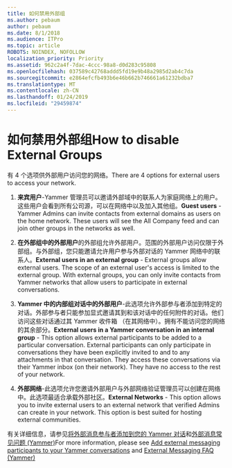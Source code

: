 ```yaml
---
title: 如何禁用外部组
ms.author: pebaum
author: pebaum
ms.date: 8/1/2018
ms.audience: ITPro
ms.topic: article
ROBOTS: NOINDEX, NOFOLLOW
localization_priority: Priority
ms.assetid: 962c2a4f-7dac-4ccc-98a8-d0d283c95808
ms.openlocfilehash: 037589c42768addd5fd19e9b48a2985d2ab4c7da
ms.sourcegitcommit: e2864efcfb493b6e46b662b746661a61232bdba7
ms.translationtype: MT
ms.contentlocale: zh-CN
ms.lasthandoff: 01/24/2019
ms.locfileid: "29459874"
---
```

# <a name="how-to-disable-external-groups"></a><span data-ttu-id="08caf-102">如何禁用外部组</span><span class="sxs-lookup"><span data-stu-id="08caf-102">How to disable External Groups</span></span>

<span data-ttu-id="08caf-103">有 4 个选项供外部用户访问您的网络。</span><span class="sxs-lookup"><span data-stu-id="08caf-103">There are 4 options for external users to access your network.</span></span>
  
1. <span data-ttu-id="08caf-p101">**来宾用户**-Yammer 管理员可以邀请外部域中的联系人为家庭网络上的用户。这些用户会看到所有公司源，可以在网络中以及加入其他组。</span><span class="sxs-lookup"><span data-stu-id="08caf-p101">**Guest users** - Yammer Admins can invite contacts from external domains as users on the home network. These users will see the All Company feed and can join other groups in the networks as well.</span></span> 
    
2. <span data-ttu-id="08caf-p102">**在外部组中的外部用户**的外部组允许外部用户。范围的外部用户访问仅限于外部组。与外部组，您只能邀请允许用户参与外部对话的 Yammer 网络中的联系人。</span><span class="sxs-lookup"><span data-stu-id="08caf-p102">**External users in an external group** - External groups allow external users. The scope of an external user's access is limited to the external group. With external groups, you can only invite contacts from Yammer networks that allow users to participate in external conversations.</span></span> 
    
3. <span data-ttu-id="08caf-p103">**Yammer 中的内部组对话中的外部用户**-此选项允许外部参与者添加到特定的对话。外部参与者只能参加显式邀请其到和该对话中的任何附件的对话。他们访问这些对话通过其 Yammer 收件箱 （在其网络中）。拥有不能访问您的网络的其余部分。</span><span class="sxs-lookup"><span data-stu-id="08caf-p103">**External users in a Yammer conversation in an internal group** - This option allows external participants to be added to a particular conversation. External participants can only participate in conversations they have been explicitly invited to and to any attachments in that conversation. They access these conversations via their Yammer inbox (on their network). They have no access to the rest of your network.</span></span> 
    
4. <span data-ttu-id="08caf-p104">**外部网络**-此选项允许您邀请外部用户与外部网络验证管理员可以创建在网络中。此选项最适合承载外部社区。</span><span class="sxs-lookup"><span data-stu-id="08caf-p104">**External Networks** - This option allows you to invite external users to an external network that verified Admins can create in your network. This option is best suited for hosting external communities.</span></span> 
    
<span data-ttu-id="08caf-115">有关详细信息，请参见[将外部消息参与者添加到您的 Yammer 对话](https://support.office.com/en-us/article/add-external-messaging-participants-to-your-yammer-conversations-423653bb-86b2-4eac-9d7e-dca121f7c16c?ui=en-US&amp;rs=en-US&amp;ad=US)和[外部消息常见问题 (Yammer)](https://support.office.com/en-us/article/External-messaging-FAQ-Yammer-35b59d6c-bb1c-4541-bf19-9f67d2f2b199)</span><span class="sxs-lookup"><span data-stu-id="08caf-115">For more information, please see [Add external messaging participants to your Yammer conversations](https://support.office.com/en-us/article/add-external-messaging-participants-to-your-yammer-conversations-423653bb-86b2-4eac-9d7e-dca121f7c16c?ui=en-US&amp;rs=en-US&amp;ad=US) and [External Messaging FAQ (Yammer)](https://support.office.com/en-us/article/External-messaging-FAQ-Yammer-35b59d6c-bb1c-4541-bf19-9f67d2f2b199)</span></span>
  

